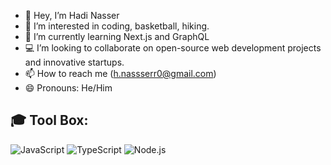 - 👋 Hey, I’m Hadi Nasser
- 👀 I’m interested in coding, basketball, hiking. 
- 🌱 I’m currently learning Next.js and GraphQL 
- 💻 I’m looking to collaborate on open-source web development projects and innovative startups.
- 📫 How to reach me (h.nassserr0@gmail.com)
- 😄 Pronouns: He/Him

## 🎓 Tool Box:
  ![JavaScript](https://img.shields.io/badge/JavaScript-FFF100?style=for-the-badge&logo=javascript&logoColor=black&style=flat)
  ![TypeScript](https://img.shields.io/badge/TypeScript-006BFF?style=for-the-badge&logo=typescript&logoColor=black&style=flat)
  ![Node.js](https://img.shields.io/badge/Node.js-0000?style=for-the-badge&logo=node.js&logoColor=black&style=flat)


<!---
hnasserr/hnasserr is a ✨ special ✨ repository because its `README.md` (this file) appears on your GitHub profile.
You can click the Preview link to take a look at your changes.
--->
